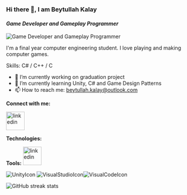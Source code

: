 ### Hi there 👋, I am Beytullah Kalay
#### *Game Developer and Gameplay Programmer*
![Game Developer and Gameplay Programmer](https://pbs.twimg.com/profile_images/1331536290542743552/Hl3uW02w_400x400.jpg)

I'm a final year computer engineering student. I love playing and making computer games. 

Skills: C# / C++ / C

- 🔭 I’m currently working on graduation project 
- 🌱 I’m currently learning Unity, C# and Game Design Patterns 
- 📫 How to reach me: beytullah.kalay@outlook.com 

**Connect with me:**

[<img src='https://cdn-icons-png.flaticon.com/512/174/174857.png' alt='linkedin' height='50'>](https://www.linkedin.com/in/beytullah-kalay/)  

**Technologies:**

**Tools:**
<img src='https://cdn.worldvectorlogo.com/logos/c--4.svg' alt='linkedin' height='50'>

![UnityIcon](https://img.icons8.com/ios-filled/2x/ffffff/unity.png) ![VisualStudioIcon](https://img.icons8.com/color/2x/visual-studio-2019.png)![VisualCodeIcon](https://img.icons8.com/fluency/2x/visual-studio-code-2019.png)



![GitHub streak stats](https://github-readme-streak-stats.herokuapp.com/?user=BeytullahKalay)  


